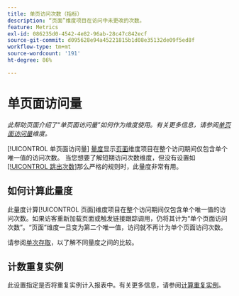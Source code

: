 ```yaml
---
title: 单页访问次数（指标）
description: “页面”维度项目在访问中未更改的次数。
feature: Metrics
exl-id: 086235d0-4542-4e82-96ab-28c47c842ecf
source-git-commit: d095628e94a45221815b1d08e35132de09f5ed8f
workflow-type: tm+mt
source-wordcount: '191'
ht-degree: 86%

---
```


# 单页面访问量

*此帮助页面介绍了“单页面访问量”如何作为维度使用。有关更多信息，请参阅[单页面访问量](../dimensions/single-page-visits.md)维度。*

[!UICONTROL 单页面访问量] [量度](overview.md)显示[页面](../dimensions/page.md)维度项目在整个访问期间仅包含单个唯一值的访问次数。 当您想要了解短期访问次数维度，但没有设置如[[!UICONTROL 跳出次数]](bounces.md)那么严格的规则时，此量度非常有用。

## 如何计算此量度

此量度计算[!UICONTROL 页面]维度项目在整个访问期间仅包含单个唯一值的访问次数。如果访客重新加载页面或触发链接跟踪调用，仍将其计为“单个页面访问次数”。“页面”维度一旦变为第二个唯一值，访问就不再计为单个页面访问次数。

请参阅[单次存取](single-access.md)，以了解不同量度之间的比较。

## 计数重复实例

此设置指定是否将重复实例计入报表中。有关更多信息，请参阅[计算重复实例](/help/components/metrics/count-repeat-instances.md)。
